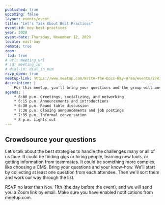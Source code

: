 ```yaml
---
published: true
upcoming: false
layout: events/event
title: "Let's Talk About Best Practices"
event-id: nov-best-practices
year: 2020
event-date: Thursday, November 12, 2020
locale: east-bay
remote: true
zoom:
 tbd: true
# url: meeting_url
# id: meeting_id
# dial-in: dial_in_num
rsvp_open: true
meetup-link: https://www.meetup.com/Write-the-Docs-Bay-Area/events/274352408/
description: |
    For this meetup, you'll bring your questions and the group will answer.  
agenda: |
    * 6:00 p.m. Greetings, socializing, and networking
    * 6:15 p.m. Announcements and introductions
    * 6:30 p.m. Round table discussion
    * 7:30 p.m. Closing announcements and job postings
    * 7:35 p.m. Informal conversation
    * 8 p.m. Lights out
---
```


## Crowdsource your questions

Let's talk about the best strategies to handle the challenges many or all of us face. It could be finding gigs or hiring people, learning new tools, or getting information from teammates. It could be something more complex, like choosing a CMS.
Bring your questions and your know-how. We'll start by collecting at least one question from each attendee. Then we'll sort them and work our way through the list.

RSVP no later than Nov. 11th (the day before the event), and we will send you a Zoom link by email. Make sure you have enabled notifications from meetup.com.
